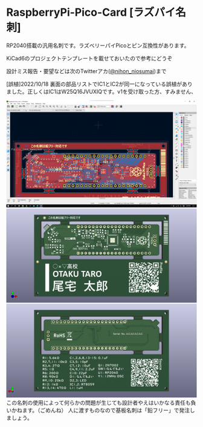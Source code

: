 # RaspberryPi-Pico-Card [ラズパイ名刺]
RP2040搭載の汎用名刺です。ラズベリーパイPicoとピン互換性があります。

KiCad6のプロジェクトテンプレートを載せておいたので参考にどうぞ

設計ミス報告・要望などは次のTwitterアカ([@nihon_niosumai](https://x.com/nihon_niosumai))まで

[誤植]2022/10/18  裏面の部品リストでIC1とIC2が同一になっている誤植がありました。正しくはIC1はW25Q16JVUXIQです。v1を受け取った方、すみません、

![RaspberryPi-Pico-Card-Gerber.png](./RaspberryPi-Pico-Card-Gerber.png)
![RaspberryPi-Pico-Card-F.png](./RaspberryPi-Pico-Card-F.png)
![RaspberryPi-Pico-Card-B.png](./RaspberryPi-Pico-Card-B.png)
この名刺の使用によって何らかの問題が生じても設計者やえはいかなる責任も負いかねます。（ごめんね）
人に渡すものなので基板名刺は「鉛フリー」で発注しましょう。
